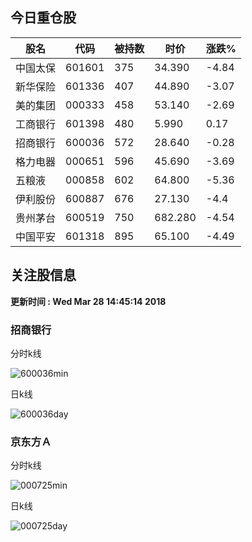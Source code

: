
## 今日重仓股 

|股名|代码|被持数|时价|涨跌%|
|---|---|---|---|---|
|中国太保|601601|375|34.390|-4.84|
|新华保险|601336|407|44.890|-3.07|
|美的集团|000333|458|53.140|-2.69|
|工商银行|601398|480|5.990|0.17|
|招商银行|600036|572|28.640|-0.28|
|格力电器|000651|596|45.690|-3.69|
|五粮液|000858|602|64.800|-5.36|
|伊利股份|600887|676|27.130|-4.4|
|贵州茅台|600519|750|682.280|-4.54|
|中国平安|601318|895|65.100|-4.49|

## 关注股信息
**更新时间 : Wed Mar 28 14:45:14 2018**
### 招商银行 
分时k线

![600036min](http://image.sinajs.cn/newchart/min/n/sh600036.gif)

日k线

![600036day](http://image.sinajs.cn/newchart/daily/n/sh600036.gif)

### 京东方Ａ 
分时k线

![000725min](http://image.sinajs.cn/newchart/min/n/sz000725.gif)

日k线

![000725day](http://image.sinajs.cn/newchart/daily/n/sz000725.gif)
